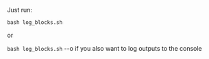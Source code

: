 Just run:

`bash log_blocks.sh`

or 

`bash log_blocks.sh` --o if you also want to log outputs to the console